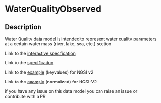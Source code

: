 # WaterQualityObserved

## Description 

Water Quality data model is intended to represent water quality parameters
at a certain water mass (river,  lake, sea, etc.) section


Link to the [interactive specification](https://swagger.lab.fiware.org/?url=https://smart-data-models.github.io/dataModel.Environment/WaterQualityObserved/swagger.yaml)

Link to the [specification](https://smart-data-models.github.io/dataModel.Environment/WaterQualityObserved/doc/spec.md)

Link to the [example](https://smart-data-models.github.io/dataModel.Environment/WaterQualityObserved/examples/example.json) (keyvalues) for NGSI v2

Link to the [example](https://smart-data-models.github.io/dataModel.Environment/WaterQualityObserved/examples/example-normalized.json) (normalized) for NGSI-V2


 if you have any issue on this data model you can raise an issue or contribute with a PR